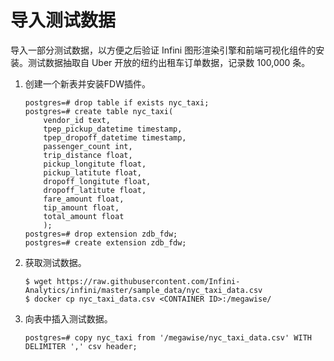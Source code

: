 # 导入测试数据

导入一部分测试数据，以方便之后验证 Infini 图形渲染引擎和前端可视化组件的安装。测试数据抽取自 Uber 开放的纽约出租车订单数据，记录数 100,000 条。

1. 创建一个新表并安装FDW插件。
   ```
   postgres=# drop table if exists nyc_taxi;
   postgres=# create table nyc_taxi(
       vendor_id text,
       tpep_pickup_datetime timestamp,
       tpep_dropoff_datetime timestamp,
       passenger_count int,
       trip_distance float,
       pickup_longitute float,
       pickup_latitute float,
       dropoff_longitute float,
       dropoff_latitute float,
       fare_amount float,
       tip_amount float,
       total_amount float
       );
   postgres=# drop extension zdb_fdw;
   postgres=# create extension zdb_fdw;
   ```    

2. 获取测试数据。

   ```
   $ wget https://raw.githubusercontent.com/Infini-Analytics/infini/master/sample_data/nyc_taxi_data.csv
   $ docker cp nyc_taxi_data.csv <CONTAINER ID>:/megawise/
   ```

3. 向表中插入测试数据。

   ```
   postgres=# copy nyc_taxi from '/megawise/nyc_taxi_data.csv' WITH DELIMITER ',' csv header;
   ```
